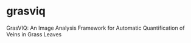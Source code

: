 # grasviq
GrasVIQ: An Image Analysis Framework for Automatic Quantification of Veins in Grass Leaves
